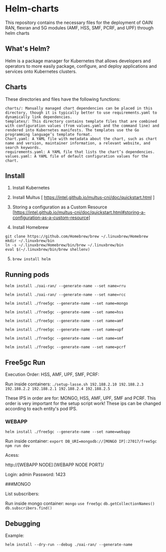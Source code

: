 # Helm-charts
This repository contains the necessary files for the deployment of OAIN RAN, flexran and 5G modules (AMF, HSS, SMF, PCRF, and UPF) through helm charts

## What's Helm?

Helm is a package manager for Kubernetes that allows developers and operators to more easily package, configure, and deploy applications and services onto Kubernetes clusters.

## Charts
These directories and files have the following functions:

    charts/: Manually managed chart dependencies can be placed in this directory, though it is typically better to use requirements.yaml to dynamically link dependencies.
    templates/: This directory contains template files that are combined with configuration values (from values.yaml and the command line) and rendered into Kubernetes manifests. The templates use the Go programming language’s template format.
    Chart.yaml: A YAML file with metadata about the chart, such as chart name and version, maintainer information, a relevant website, and search keywords.
    requirements.yaml: A YAML file that lists the chart’s dependencies.
    values.yaml: A YAML file of default configuration values for the chart.

## Install 
1. Install Kubernetes

2. Install Multus [ https://intel.github.io/multus-cni/doc/quickstart.html ]

3. Storing a configuration as a Custom Resource [https://intel.github.io/multus-cni/doc/quickstart.html#storing-a-configuration-as-a-custom-resource]

4. Install Homebrew
```
git clone https://github.com/Homebrew/brew ~/.linuxbrew/Homebrew
mkdir ~/.linuxbrew/bin
ln -s ~/.linuxbrew/Homebrew/bin/brew ~/.linuxbrew/bin
eval $(~/.linuxbrew/bin/brew shellenv)
```

5. ``brew install helm``


## Running pods

``helm install ./oai-ran/ --generate-name --set name=rru``

``helm install ./oai-ran/ --generate-name --set name=rcc``

``helm install ./free5gc --generate-name --set name=mongo``

``helm install ./free5gc --generate-name --set name=hss``

``helm install ./free5gc --generate-name --set name=amf``

``helm install ./free5gc --generate-name --set name=upf``

``helm install ./free5gc --generate-name --set name=smf``

``helm install ./free5gc --generate-name --set name=pcrf``


## Free5gc Run 

Execution Order: HSS, AMF, UPF, SMF, PCRF: 

Run inside containers:
``./setup-lasse.sh 192.188.2.10 192.188.2.3 192.188.2.2 192.188.2.1 192.188.2.4 192.188.2.5``

These IPS in order are for: MONGO, HSS, AMF, UPF, SMF and PCRF. This order is very important for the setup script work! These ips can be changed according to each entity's pod IPS.

### WEBAPP

``helm install ./free5gc --generate-name --set name=webapp``

Run inside container:
``export DB_URI=mongodb://[MONGO IP]:27017/free5gc``
``npm run dev``

Acess:

http://[WEBAPP NODE]:[WEBAPP NODE PORT]/

Login: admin
Password: 1423

###MONGO

List subscribers:

Run inside mongo container:
``mongo``
``use free5gc``
``db.getCollectionNames()``
``db.subscribers.find()``

## Debugging
Example:

``helm install --dry-run --debug ./oai-ran/ --generate-name``


